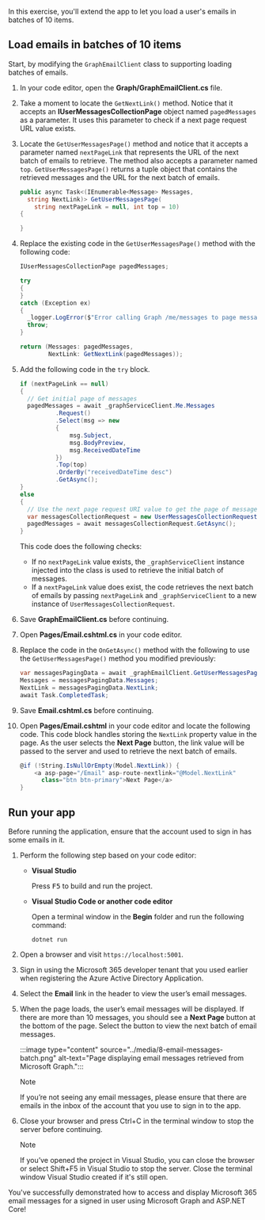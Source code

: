In this exercise, you'll extend the app to let you load a user's emails in batches of 10 items.

## Load emails in batches of 10 items

Start, by modifying the `GraphEmailClient` class to supporting loading batches of emails.

1. In your code editor, open the **Graph/GraphEmailClient.cs** file.
1. Take a moment to locate the `GetNextLink()` method. Notice that it accepts an **IUserMessagesCollectionPage** object named `pagedMessages` as a parameter. It uses this parameter to check if a next page request URL value exists.
1. Locate the `GetUserMessagesPage()` method and notice that it accepts a parameter named `nextPageLink` that represents the URL of the next batch of emails to retrieve. The method also accepts a parameter named `top`. `GetUserMessagesPage()` returns a tuple object that contains the retrieved messages and the URL for the next batch of emails.

    ```csharp
    public async Task<(IEnumerable<Message> Messages,
      string NextLink)> GetUserMessagesPage(
        string nextPageLink = null, int top = 10)
    {

    }
    ```

1. Replace the existing code in the `GetUserMessagesPage()` method with the following code:

    ```csharp
    IUserMessagesCollectionPage pagedMessages;

    try
    {
    }
    catch (Exception ex)
    {
      _logger.LogError($"Error calling Graph /me/messages to page messages: {ex.Message}");
      throw;
    }

    return (Messages: pagedMessages,
            NextLink: GetNextLink(pagedMessages));
    ```

1. Add the following code in the `try` block.

    ```csharp
    if (nextPageLink == null)
    {
      // Get initial page of messages
      pagedMessages = await _graphServiceClient.Me.Messages
              .Request()
              .Select(msg => new
              {
                  msg.Subject,
                  msg.BodyPreview,
                  msg.ReceivedDateTime
              })
              .Top(top)
              .OrderBy("receivedDateTime desc")
              .GetAsync();
    }
    else
    {
      // Use the next page request URI value to get the page of messages
      var messagesCollectionRequest = new UserMessagesCollectionRequest(nextPageLink, _graphServiceClient, null);
      pagedMessages = await messagesCollectionRequest.GetAsync();
    }
    ```

    This code does the following checks:

    - If no `nextPageLink` value exists, the `_graphServiceClient` instance injected into the class is used to retrieve the initial batch of messages.
    - If a `nextPageLink` value does exist, the code retrieves the next batch of emails by passing `nextPageLink` and `_graphServiceClient` to a new instance of `UserMessagesCollectionRequest`.

1. Save **GraphEmailClient.cs** before continuing.
1. Open **Pages/Email.cshtml.cs** in your code editor.
1. Replace the code in the `OnGetAsync()` method with the following to use the `GetUserMessagesPage()` method you modified previously:

    ```csharp
    var messagesPagingData = await _graphEmailClient.GetUserMessagesPage(NextLink);
    Messages = messagesPagingData.Messages;
    NextLink = messagesPagingData.NextLink;
    await Task.CompletedTask;
    ```

1. Save **Email.cshtml.cs** before continuing.
1. Open **Pages/Email.cshtml** in your code editor and locate the following code. This code block handles storing the `NextLink` property value in the page. As the user selects the **Next Page** button, the link value will be passed to the server and used to retrieve the next batch of emails.

    ```csharp
    @if (!String.IsNullOrEmpty(Model.NextLink)) {
        <a asp-page="/Email" asp-route-nextlink="@Model.NextLink"
          class="btn btn-primary">Next Page</a>
    }
    ```

## Run your app

Before running the application, ensure that the account used to sign in has some emails in it.

1. Perform the following step based on your code editor:

    - **Visual Studio**

        Press <kbd>F5</kbd> to build and run the project.

    - **Visual Studio Code or another code editor**

        Open a terminal window in the **Begin** folder and run the following command:

        ```console
        dotnet run
        ```

1. Open a browser and visit `https://localhost:5001`.
1. Sign in using the Microsoft 365 developer tenant that you used earlier when registering the Azure Active Directory Application.
1. Select the **Email** link in the header to view the user’s email messages.
1. When the page loads, the user’s email messages will be displayed. If there are more than 10 messages, you should see a **Next Page** button at the bottom of the page. Select the button to view the next batch of email messages.

    :::image type="content" source="../media/8-email-messages-batch.png" alt-text="Page displaying email messages retrieved from Microsoft Graph.":::

    > [!NOTE]
    > If you’re not seeing any email messages, please ensure that there are emails in the inbox of the account that you use to sign in to the app.

1. Close your browser and press Ctrl+C in the terminal window to stop the server before continuing.

    > [!NOTE]
    > If you’ve opened the project in Visual Studio, you can close the browser or select Shift+F5 in Visual Studio to stop the server. Close the terminal window Visual Studio created if it's still open.

You've successfully demonstrated how to access and display Microsoft 365 email messages for a signed in user using Microsoft Graph and ASP.NET Core!
